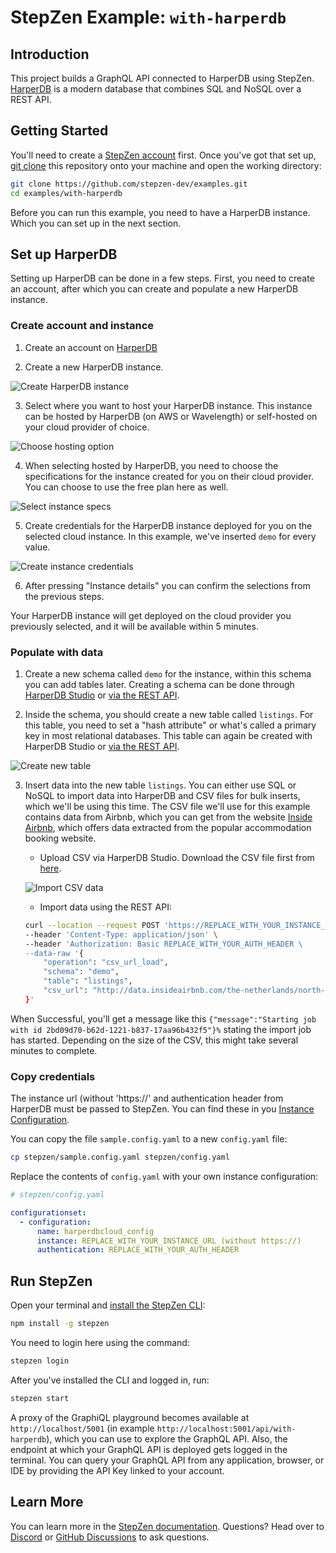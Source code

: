 # StepZen Example: `with-harperdb`

## Introduction

This project builds a GraphQL API connected to HarperDB using StepZen. [HarperDB](https://harperdb.io) is a modern database that combines SQL and NoSQL over a REST API.

## Getting Started

You'll need to create a [StepZen account](https://stepzen.com/request-invite) first. Once you've got that set up, [git clone](https://www.atlassian.com/git/tutorials/setting-up-a-repository/git-clone) this repository onto your machine and open the working directory:

```bash
git clone https://github.com/stepzen-dev/examples.git
cd examples/with-harperdb
```

Before you can run this example, you need to have a HarperDB instance. Which you can set up in the next section.

## Set up HarperDB

Setting up HarperDB can be done in a few steps. First, you need to create an account, after which you can create and populate a new HarperDB instance.

### Create account and instance

1. Create an account on [HarperDB](https://studio.harperdb.io/sign-up)

2. Create a new HarperDB instance.

![Create HarperDB instance](./assets/setup-harperdb-1.png)

3. Select where you want to host your HarperDB instance. This instance can be hosted by HarperDB (on AWS or Wavelength) or self-hosted on your cloud provider of choice.

![Choose hosting option](./assets/setup-harperdb-2.png)

4. When selecting hosted by HarperDB, you need to choose the specifications for the instance created for you on their cloud provider. You can choose to use the free plan here as well.

![Select instance specs](./assets/setup-harperdb-3.png)

5. Create credentials for the HarperDB instance deployed for you on the selected cloud instance. In this example, we've inserted `demo` for every value.

![Create instance credentials](./assets/setup-harperdb-4.png)

6. After pressing "Instance details" you can confirm the selections from the previous steps.

Your HarperDB instance will get deployed on the cloud provider you previously selected, and it will be available within 5 minutes.

### Populate with data

1. Create a new schema called `demo` for the instance, within this schema you can add tables later. Creating a schema can be done through [HarperDB Studio](https://harperdb.io/docs/harperdb-studio/manage-schemas-browse-data/) or [via the REST API](https://studio.harperdb.io/resources/examples/QuickStart%20Examples/Create%20dev%20Schema).

2. Inside the schema, you should create a new table called `listings`. For this table, you need to set a "hash attribute" or what's called a primary key in most relational databases. This table can again be created with HarperDB Studio or [via the REST API](https://studio.harperdb.io/resources/examples/QuickStart%20Examples/Create%20dog%20Table).

![Create new table](./assets/setup-harperdb-5.png)

3. Insert data into the new table `listings`. You can either use SQL or NoSQL to import data into HarperDB and CSV files for bulk inserts, which we'll be using this time. The CSV file we'll use for this example contains data from Airbnb, which you can get from the website [Inside Airbnb](http://insideairbnb.com/), which offers data extracted from the popular accommodation booking website.

    - Upload CSV via HarperDB Studio. Download the CSV file first from [here](http://data.insideairbnb.com/the-netherlands/north-holland/amsterdam/2021-12-05/data/listings.csv).

    ![Import CSV data](./assets/setup-harperdb-6.png)

    - Import data using the REST API:

    ```bash
    curl --location --request POST 'https://REPLACE_WITH_YOUR_INSTANCE_URL' \
    --header 'Content-Type: application/json' \
    --header 'Authorization: Basic REPLACE_WITH_YOUR_AUTH_HEADER \
    --data-raw '{
        "operation": "csv_url_load",
        "schema": "demo",
        "table": "listings",
        "csv_url": "http://data.insideairbnb.com/the-netherlands/north-holland/amsterdam/2021-12-05/data/listings.csv"
    }'
    ```

When Successful, you'll get a message like this `{"message":"Starting job with id 2bd09d70-b62d-1221-b837-17aa96b432f5"}%` stating the import job has started. Depending on the size of the CSV, this might take several minutes to complete.

### Copy credentials

The instance url (without 'https://' and authentication header from HarperDB must be passed to StepZen. You can find these in you [Instance Configuration](https://harperdb.io/docs/harperdb-studio/instance-config/).

You can copy the file `sample.config.yaml` to a new `config.yaml` file:

```bash
cp stepzen/sample.config.yaml stepzen/config.yaml
```

Replace the contents of `config.yaml` with your own instance configuration:

```yaml
# stepzen/config.yaml

configurationset:
  - configuration:
      name: harperdbcloud_config
      instance: REPLACE_WITH_YOUR_INSTANCE_URL (without https://)
      authentication: REPLACE_WITH_YOUR_AUTH_HEADER
```

## Run StepZen

Open your terminal and [install the StepZen CLI](https://stepzen.com/docs/quick-start/install-and-setup):

```bash
npm install -g stepzen
```

You need to login here using the command:

```bash
stepzen login
```

After you've installed the CLI and logged in, run:

```bash
stepzen start
```

A proxy of the GraphiQL playground becomes available at `http://localhost/5001` (in example `http://localhost:5001/api/with-harperdb`), which you can use to explore the GraphQL API. Also, the endpoint at which your GraphQL API is deployed gets logged in the terminal. You can query your GraphQL API from any application, browser, or IDE by providing the API Key linked to your account.

## Learn More

You can learn more in the [StepZen documentation](https://stepzen.com/docs). Questions? Head over to [Discord](https://discord.gg/9k2VdPn2FR) or [GitHub Discussions](https://github.com/stepzen-dev/examples/discussions) to ask questions.